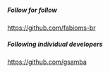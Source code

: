 ##### Follow for follow

https://github.com/fabioms-br

##### Following individual developers

https://github.com/gsamba

